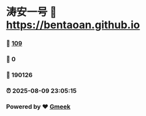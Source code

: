 # 涛安一号 :link: https://bentaoan.github.io 
### :page_facing_up: [109](https://bentaoan.github.io/tag.html) 
### :speech_balloon: 0 
### :hibiscus: 190126 
### :alarm_clock: 2025-08-09 23:05:15 
### Powered by :heart: [Gmeek](https://github.com/Meekdai/Gmeek)

